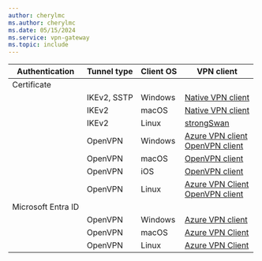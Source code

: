 ```yaml
---
author: cherylmc
ms.author: cherylmc
ms.date: 05/15/2024
ms.service: vpn-gateway
ms.topic: include
---
```


| Authentication | Tunnel type |Client OS|VPN client |
| --- | --- | --- |---|
| Certificate |    | |  |
|  | IKEv2, SSTP   |Windows |  [Native VPN client](../articles/vpn-gateway/point-to-site-vpn-client-certificate-windows-native.md)|
|  | IKEv2|macOS |[Native VPN client](../articles/vpn-gateway/point-to-site-vpn-client-cert-mac.md)|
| |  IKEv2|Linux |[strongSwan](../articles/vpn-gateway/point-to-site-vpn-client-certificate-ike-linux.md) |
| | OpenVPN |Windows |[Azure VPN client](../articles/vpn-gateway/point-to-site-vpn-client-certificate-windows-azure-vpn-client.md)<br> [OpenVPN client](../articles/vpn-gateway/point-to-site-vpn-client-certificate-windows-openvpn-client.md)|
| | OpenVPN  |macOS|[OpenVPN client](../articles/vpn-gateway/point-to-site-vpn-client-certificate-openvpn-mac.md)|
| | OpenVPN  |iOS |[OpenVPN client](../articles/vpn-gateway/point-to-site-vpn-client-certificate-openvpn-ios.md)|
| | OpenVPN |Linux | [Azure VPN Client](../articles/vpn-gateway/point-to-site-certificate-client-linux-azure-vpn-client.md)<br>[OpenVPN client](../articles/vpn-gateway/point-to-site-vpn-client-certificate-openvpn-linux.md)|
| Microsoft Entra ID |    | |  |
|   | OpenVPN| Windows | [Azure VPN client](../articles/vpn-gateway/point-to-site-entra-vpn-client-windows.md)|
|  | OpenVPN| macOS |[Azure VPN Client](../articles/vpn-gateway/point-to-site-entra-vpn-client-mac.md) |
|  | OpenVPN| Linux |[Azure VPN Client](../articles/vpn-gateway/point-to-site-entra-vpn-client-linux.md) |